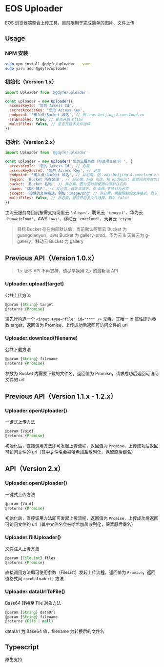 # EOS Uploader

EOS 浏览器端整合上传工具，目前限用于完成简单的图片、文件上传

## Usage

### NPM 安装

```bash
sudo npm install @gdyfe/uploader --save
sudo yarn add @gdyfe/uploader
```

### 初始化（Version 1.x）

```javascript
import Uploader from '@gdyfe/uploader'

const uploader = new Uploader({
  accessKeyId: '您的 Access Id',
  secretAccessKey: '您的 Access Key',
  endpoint: '接入点/Bucket 域名', // 例：eos-beijing-4.cmecloud.cn
  sslEnabled: true, // 是否开启 https
  multiFiles: false, // 是否开启多文件选择
})
```

### 初始化（Version 2.x）

```javascript
import Uploader from '@gdyfe/uploader'

const uploader = new Uploader('您的云服务商（可选项目见下）', {
  accessKeyId: '您的 Access Id', // 必需
  accessKeySecret: '您的 Access Key', // 必需
  endpoint: '接入点/Bucket 域名', // 非必需，例：eos-beijing-4.cmecloud.cn、s3.cn-northwest-1.amazonaws.com.cn 等
  region: 'Bucket 所在区域', // 非必需，AWS 可选，和 endpoint 属性同时存在时以 endpoint 为主，例：cn-north-1
  bucket: 'Bucket 名称', // 非必需，若为空时则使用内部默认名称
  cname: 'CDN 域名', // 非必需，自定义域名，仅 AWS 支持且为必需
  accept: '接受的文件格式，例如：image/png' // 非必需，需要限制的文件格式，默认：image/png, image/jpeg, image/gif,
  multiFiles: false, // 非必需，是否开启多文件选择，默认 false
})
```

主流云服务商目前按需支持阿里云 `'aliyun'`、腾讯云 `'tencent'`、华为云 `'huaweicloud'`、AWS `'aws'`、移动云 `'cmecloud'`、天翼云 `'ctyun'`

> 目标 Bucket 存在内部默认值，当前默认阿里云 Bucket 为 guangdianyun，aws Bucket 为 gallery-prod，华为云 & 天翼云为 g-gallery，移动云 Bucket 为 gallery

## Previous API（Version 1.0.x）

> 1.x 版本 API 不再支持，请尽早换用 2.x 的最新版 API

### Uploader.upload(target)

公共上传方法

```javascript
@param {String} target
@returns {Promise}
```

需先行构造一个 `<input type="file" id="***" />` 元素，其唯一 id 属性即为参数 target，返回值为 Promise，上传成功后返回可访问文件的 url

### Uploader.download(filename)

公共下载方法

```javascript
@param {String} filename
@returns {Promise}
```

参数为 Bucket 内需要下载的文件名，返回值为 Promise，请求成功后返回可访问文件的 url

## Previous API（Version 1.1.x - 1.2.x）

### Uploader.openUploader()

一键式上传方法

```javascript
@param {Void}
@returns {Promise}
```

初始化后，直接调用方法即可发起上传流程，返回值为 `Promise`，上传成功后返回可访问文件的 url（其中文件名会被哈希加盐散列化，保留原后缀名）

## API（Version 2.x）

### Uploader.openUploader()

一键式上传方法

```javascript
@param {Void}
@returns {Promise}
```

初始化后，直接调用方法即可发起上传流程，返回值为 `Promise`，上传成功后返回可访问文件的 url（其中文件名会被哈希加盐散列化，保留原后缀名）

### Uploader.fillUploader()

文件注入上传方法

```javascript
@param {FileList} files
@returns {Promise}
```

直接调用方法即可使用参数（FileList）发起上传流程，返回值为 `Promise`，返回值格式同 `openUploader()` 方法

### Uploader.dataUrlToFile()

Base64 转换至 File 对象方法

```javascript
@param {String} dataUrl
@param {String} filename
@returns {File | null}
```

dataUrl 为 Base64 值，filename 为转换后的文件名

## Typescript

原生支持
